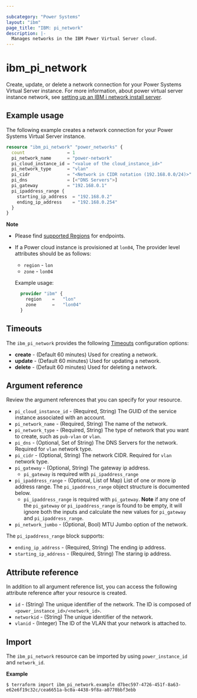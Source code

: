 ```yaml
---

subcategory: "Power Systems"
layout: "ibm"
page_title: "IBM: pi_network"
description: |-
  Manages networks in the IBM Power Virtual Server cloud.
---
```


# ibm_pi_network
Create, update, or delete a network connection for your Power Systems Virtual Server instance. For more information, about power virtual server instance network, see [setting up an IBM i network install server](https://cloud.ibm.com/docs/power-iaas?topic=power-iaas-preparing-install-server).

## Example usage
The following example creates a network connection for your Power Systems Virtual Server instance.

```terraform
resource "ibm_pi_network" "power_networks" {
  count                = 1
  pi_network_name      = "power-network"
  pi_cloud_instance_id = "<value of the cloud_instance_id>"
  pi_network_type      = "vlan"
  pi_cidr              = "<Network in CIDR notation (192.168.0.0/24)>"
  pi_dns               = [<"DNS Servers">]
  pi_gateway           = "192.168.0.1"
  pi_ipaddress_range {
    starting_ip_address  = "192.168.0.2"
    ending_ip_address    = "192.168.0.254"
  }
}
```

**Note**
* Please find [supported Regions](https://cloud.ibm.com/apidocs/power-cloud#endpoint) for endpoints.
* If a Power cloud instance is provisioned at `lon04`, The provider level attributes should be as follows:
  * `region` - `lon`
  * `zone` - `lon04`
  
  Example usage:

  ```terraform
    provider "ibm" {
      region    =   "lon"
      zone      =   "lon04"
    }
  ```

## Timeouts

The `ibm_pi_network` provides the following [Timeouts](https://www.terraform.io/docs/language/resources/syntax.html) configuration options:

- **create** - (Default 60 minutes) Used for creating a network.
- **update** - (Default 60 minutes) Used for updating a network.
- **delete** - (Default 60 minutes) Used for deleting a network.

## Argument reference 
Review the argument references that you can specify for your resource. 

- `pi_cloud_instance_id` - (Required, String) The GUID of the service instance associated with an account.
- `pi_network_name` - (Required, String) The name of the network.
- `pi_network_type` - (Required, String) The type of network that you want to create, such as `pub-vlan` or `vlan`.
- `pi_dns` - (Optional, Set of String) The DNS Servers for the network. Required for `vlan` network type.
- `pi_cidr` - (Optional, String) The network CIDR. Required for `vlan` network type.
- `pi_gateway` - (Optional, String) The gateway ip address.
  - `pi_gateway` is required with `pi_ipaddress_range`
- `pi_ipaddress_range` - (Optional, List of Map) List of one or more ip address range. The `pi_ipaddress_range` object structure is documented below.
  - `pi_ipaddress_range` is required with `pi_gateway`. **Note** if any one of the `pi_gateway` or `pi_ipaddress_range` is found to be empty, it will ignore both the inputs and calculate the new values for `pi_gateway` and `pi_ipaddress_range`.
- `pi_network_jumbo` - (Optional, Bool) MTU Jumbo option of the network.

The `pi_ipaddress_range` block supports:
  - `ending_ip_address` - (Required, String) The ending ip address.
  - `starting_ip_address` - (Required, String) The staring ip address.

## Attribute reference
In addition to all argument reference list, you can access the following attribute reference after your resource is created.

- `id` - (String) The unique identifier of the network. The ID is composed of `<power_instance_id>/<network_id>`.
- `networkid` - (String) The unique identifier of the network.
- `vlanid` - (Integer) The ID of the VLAN that your network is attached to. 

## Import
The `ibm_pi_network` resource can be imported by using `power_instance_id` and `network_id`.

**Example**

```
$ terraform import ibm_pi_network.example d7bec597-4726-451f-8a63-e62e6f19c32c/cea6651a-bc0a-4438-9f8a-a0770bbf3ebb
```
